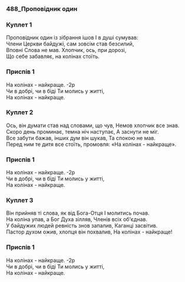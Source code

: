 ### 488_Проповідник один
### Куплет 1
Проповідник один із зібрання ішов І в душі сумував:<br/>Члени Церкви байдужі, сам зовсім став безсилий,<br/>Вповні Слова не мав. Хлопчик, ось, при дорозі,<br/>Що себе забавляє, на колінах стоїть.
### Приспів 1
На колінах - найкраще. -2р<br/>Чи в добрі, чи в біді Ти молись у житті, <br/>На колінах - найкраще.
### Куплет 2
Ось, він думати став над словами, що чув, Немов хлопчик все знав.<br/>Скоро день проминає, темна ніч наступає, А заснути не міг.<br/>Все забути бажав, інших дум він шукав, Та спокою не мав.<br/>Перед ним те дитя все стоїть, промовля: «На колінах - найкраще».
### Приспів 1
На колінах - найкраще. -2р<br/>Чи в добрі, чи в біді Ти молись у житті, <br/>На колінах - найкраще.
### Куплет 3
Він прийняв ті слова, як від Бога-Отця І молитись почав.<br/>На коліна упав, а Бог Духа зілляв, Членів всіх об'єднав.<br/>У байдужих людей ревність знов запалив, Каганці засвітив.<br/>Пастор духом ожив, хлопця він похвалив, На колінах - найкраще!
### Приспів 1
На колінах - найкраще. -2р<br/>Чи в добрі, чи в біді Ти молись у житті, <br/>На колінах - найкраще.

